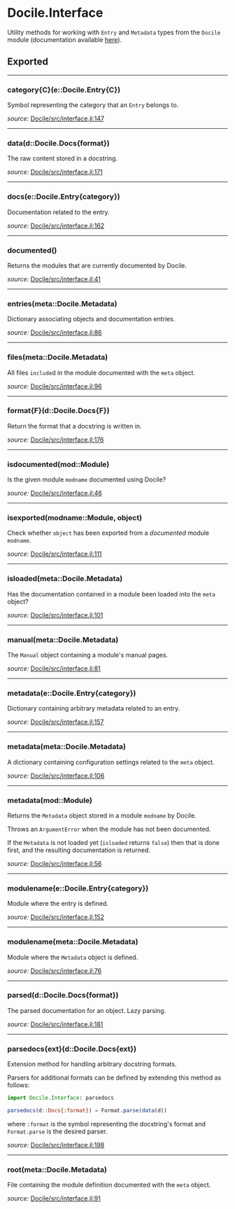 # Docile.Interface
Utility methods for working with `Entry` and `Metadata` types from the `Docile`
module (documentation available [here](api/Docile)).


## Exported
---

### category{C}(e::Docile.Entry{C})
Symbol representing the category that an `Entry` belongs to.


*source:*
[Docile/src/interface.jl:147](https://github.com/MichaelHatherly/Docile.jl/tree/8e60ba5dec82618ed73b1459d418e18c8bcb1438/src/interface.jl#L147)

---

### data(d::Docile.Docs{format})
The raw content stored in a docstring.


*source:*
[Docile/src/interface.jl:171](https://github.com/MichaelHatherly/Docile.jl/tree/8e60ba5dec82618ed73b1459d418e18c8bcb1438/src/interface.jl#L171)

---

### docs(e::Docile.Entry{category})
Documentation related to the entry.


*source:*
[Docile/src/interface.jl:162](https://github.com/MichaelHatherly/Docile.jl/tree/8e60ba5dec82618ed73b1459d418e18c8bcb1438/src/interface.jl#L162)

---

### documented()
Returns the modules that are currently documented by Docile.


*source:*
[Docile/src/interface.jl:41](https://github.com/MichaelHatherly/Docile.jl/tree/8e60ba5dec82618ed73b1459d418e18c8bcb1438/src/interface.jl#L41)

---

### entries(meta::Docile.Metadata)
Dictionary associating objects and documentation entries.


*source:*
[Docile/src/interface.jl:86](https://github.com/MichaelHatherly/Docile.jl/tree/8e60ba5dec82618ed73b1459d418e18c8bcb1438/src/interface.jl#L86)

---

### files(meta::Docile.Metadata)
All files `include`d in the module documented with the `meta` object.


*source:*
[Docile/src/interface.jl:96](https://github.com/MichaelHatherly/Docile.jl/tree/8e60ba5dec82618ed73b1459d418e18c8bcb1438/src/interface.jl#L96)

---

### format{F}(d::Docile.Docs{F})
Return the format that a docstring is written in.


*source:*
[Docile/src/interface.jl:176](https://github.com/MichaelHatherly/Docile.jl/tree/8e60ba5dec82618ed73b1459d418e18c8bcb1438/src/interface.jl#L176)

---

### isdocumented(mod::Module)
Is the given module `modname` documented using Docile?


*source:*
[Docile/src/interface.jl:46](https://github.com/MichaelHatherly/Docile.jl/tree/8e60ba5dec82618ed73b1459d418e18c8bcb1438/src/interface.jl#L46)

---

### isexported(modname::Module, object)
Check whether `object` has been exported from a *documented* module `modname`.


*source:*
[Docile/src/interface.jl:111](https://github.com/MichaelHatherly/Docile.jl/tree/8e60ba5dec82618ed73b1459d418e18c8bcb1438/src/interface.jl#L111)

---

### isloaded(meta::Docile.Metadata)
Has the documentation contained in a module been loaded into the `meta` object?


*source:*
[Docile/src/interface.jl:101](https://github.com/MichaelHatherly/Docile.jl/tree/8e60ba5dec82618ed73b1459d418e18c8bcb1438/src/interface.jl#L101)

---

### manual(meta::Docile.Metadata)
The `Manual` object containing a module's manual pages.


*source:*
[Docile/src/interface.jl:81](https://github.com/MichaelHatherly/Docile.jl/tree/8e60ba5dec82618ed73b1459d418e18c8bcb1438/src/interface.jl#L81)

---

### metadata(e::Docile.Entry{category})
Dictionary containing arbitrary metadata related to an entry.


*source:*
[Docile/src/interface.jl:157](https://github.com/MichaelHatherly/Docile.jl/tree/8e60ba5dec82618ed73b1459d418e18c8bcb1438/src/interface.jl#L157)

---

### metadata(meta::Docile.Metadata)
A dictionary containing configuration settings related to the `meta` object.


*source:*
[Docile/src/interface.jl:106](https://github.com/MichaelHatherly/Docile.jl/tree/8e60ba5dec82618ed73b1459d418e18c8bcb1438/src/interface.jl#L106)

---

### metadata(mod::Module)
Returns the `Metadata` object stored in a module `modname` by Docile.

Throws an `ArgumentError` when the module has not been documented.

If the `Metadata` is not loaded yet (`isloaded` returns `false`) then that is
done first, and the resulting documentation is returned.


*source:*
[Docile/src/interface.jl:56](https://github.com/MichaelHatherly/Docile.jl/tree/8e60ba5dec82618ed73b1459d418e18c8bcb1438/src/interface.jl#L56)

---

### modulename(e::Docile.Entry{category})
Module where the entry is defined.


*source:*
[Docile/src/interface.jl:152](https://github.com/MichaelHatherly/Docile.jl/tree/8e60ba5dec82618ed73b1459d418e18c8bcb1438/src/interface.jl#L152)

---

### modulename(meta::Docile.Metadata)
Module where the `Metadata` object is defined.


*source:*
[Docile/src/interface.jl:76](https://github.com/MichaelHatherly/Docile.jl/tree/8e60ba5dec82618ed73b1459d418e18c8bcb1438/src/interface.jl#L76)

---

### parsed(d::Docile.Docs{format})
The parsed documentation for an object. Lazy parsing.


*source:*
[Docile/src/interface.jl:181](https://github.com/MichaelHatherly/Docile.jl/tree/8e60ba5dec82618ed73b1459d418e18c8bcb1438/src/interface.jl#L181)

---

### parsedocs{ext}(d::Docile.Docs{ext})
Extension method for handling arbitrary docstring formats.

Parsers for additional formats can be defined by extending this method as follows:

```julia
import Docile.Interface: parsedocs

parsedocs(d::Docs{:format}) = Format.parse(data(d))

```

where `:format` is the symbol representing the docstring's format and `Format.parse` is
the desired parser.


*source:*
[Docile/src/interface.jl:198](https://github.com/MichaelHatherly/Docile.jl/tree/8e60ba5dec82618ed73b1459d418e18c8bcb1438/src/interface.jl#L198)

---

### root(meta::Docile.Metadata)
File containing the module definition documented with the `meta` object.


*source:*
[Docile/src/interface.jl:91](https://github.com/MichaelHatherly/Docile.jl/tree/8e60ba5dec82618ed73b1459d418e18c8bcb1438/src/interface.jl#L91)


